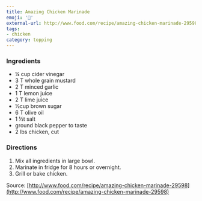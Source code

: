 ```yaml
---
title: Amazing Chicken Marinade
emoji: '🍗'
external-url: http://www.food.com/recipe/amazing-chicken-marinade-29598
tags:
- chicken
category: topping
---
```


### Ingredients

- ¼ cup cider vinegar
- 3 T whole grain mustard
- 2 T minced garlic
- 1 T lemon juice
- 2 T lime juice
- ½cup brown sugar
- 6 T olive oil
- 1 ½t salt
- ground black pepper to taste
- 2 lbs chicken, cut

### Directions

1. Mix all ingredients in large bowl.
2. Marinate in fridge for 8 hours or overnight.
3. Grill or bake chicken.

Source: [http://www.food.com/recipe/amazing-chicken-marinade-29598](http://www.food.com/recipe/amazing-chicken-marinade-29598)
